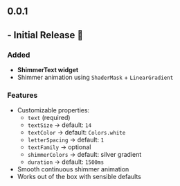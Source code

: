 ## 0.0.1

## - Initial Release 🎉

### Added

- **ShimmerText widget**
- Shimmer animation using `ShaderMask` + `LinearGradient`

### Features

- Customizable properties:
  - `text` (required)
  - `textSize` → default: `14`
  - `textColor` → default: `Colors.white`
  - `letterSpacing` → default: `1`
  - `textFamily` → optional
  - `shimmerColors` → default: silver gradient
  - `duration` → default: `1500ms`
- Smooth continuous shimmer animation
- Works out of the box with sensible defaults

